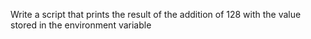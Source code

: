 Write a script that prints the result of the addition of 128 with the value stored in the environment variable
